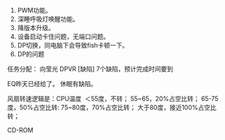1. PWM功能。
2. 深睡呼吸灯唤醒功能。
3. 降版本升级。
4. 设备启动卡住问题，无端口问题。
5. DP切换，同电脑下会导致fish卡顿一下。
6. DP的问题

任务分配：
向莹光 DPVR 
[缺陷] 7个缺陷，预计完成时间要到 

EQ昨天已经给了。
休眠有缺陷。

风扇转速逻辑是：CPU温度 
＜55度，不转；
55~65，20%占空比转；
65-75度，50%占空比转:
75~80度，70%占空比转；
大于80度，接近100%占空比转；


CD-ROM 